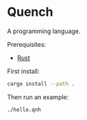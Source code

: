 # Quench

A programming language.

Prerequisites:

- [Rust][]

First install:

```sh
cargo install --path .
```

Then run an example:

```
./hello.qnh
```

[rust]: https://www.rust-lang.org/tools/install
